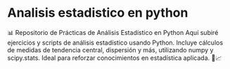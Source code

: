 # Analisis estadistico en python
📊 Repositorio de Prácticas de Análisis Estadístico en Python  Aquí subiré ejercicios y scripts de análisis estadístico usando Python. Incluye cálculos de medidas de tendencia central, dispersión y más, utilizando numpy y scipy.stats. Ideal para reforzar conocimientos en estadística aplicada. 🚀📈
